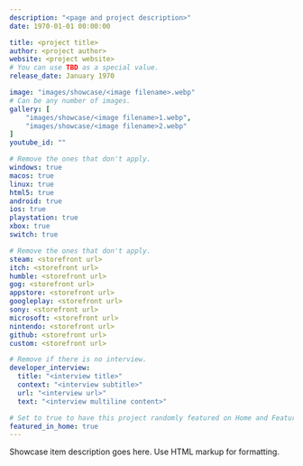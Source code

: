 ```yaml
---
description: "<page and project description>"
date: 1970-01-01 00:00:00

title: <project title>
author: <project author>
website: <project website>
# You can use TBD as a special value.
release_date: January 1970

image: "images/showcase/<image filename>.webp"
# Can be any number of images.
gallery: [
	"images/showcase/<image filename>1.webp",
	"images/showcase/<image filename>2.webp"
]
youtube_id: ""

# Remove the ones that don't apply.
windows: true
macos: true
linux: true
html5: true
android: true
ios: true
playstation: true
xbox: true
switch: true

# Remove the ones that don't apply.
steam: <storefront url>
itch: <storefront url>
humble: <storefront url>
gog: <storefront url>
appstore: <storefront url>
googleplay: <storefront url>
sony: <storefront url>
microsoft: <storefront url>
nintendo: <storefront url>
github: <storefront url>
custom: <storefront url>

# Remove if there is no interview.
developer_interview:
  title: "<interview title>"
  context: "<interview subtitle>"
  url: "<interview url>"
  text: "<interview multiline content>"

# Set to true to have this project randomly featured on Home and Features.
featured_in_home: true
---
```


Showcase item description goes here. Use HTML markup for formatting.
